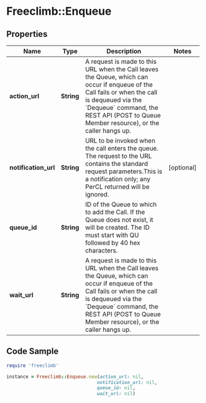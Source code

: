 # Freeclimb::Enqueue

## Properties

Name | Type | Description | Notes
------------ | ------------- | ------------- | -------------
**action_url** | **String** | A request is made to this URL when the Call leaves the Queue, which can occur if enqueue of the Call fails or when the call is dequeued via the &#x60;Dequeue&#x60; command, the REST API (POST to Queue Member resource), or the caller hangs up. | 
**notification_url** | **String** | URL to be invoked when the call enters the queue. The request to the URL contains the standard request parameters.This is a notification only; any PerCL returned will be ignored. | [optional] 
**queue_id** | **String** | ID of the Queue to which to add the Call. If the Queue does not exist, it will be created. The ID must start with QU followed by 40 hex characters. | 
**wait_url** | **String** | A request is made to this URL when the Call leaves the Queue, which can occur if enqueue of the Call fails or when the call is dequeued via the &#x60;Dequeue&#x60; command, the REST API (POST to Queue Member resource), or the caller hangs up. | 

## Code Sample

```ruby
require 'freeclimb'

instance = Freeclimb::Enqueue.new(action_url: nil,
                                 notification_url: nil,
                                 queue_id: nil,
                                 wait_url: nil)
```



